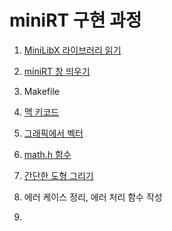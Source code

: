 # miniRT 구현 과정
1. [MiniLibX 라이브러리 읽기](miniRT라이브러리)
2. [miniRT 창 띄우기](miniRT창띄우기)
4. Makefile
5. [맥 키코드](맥-키코드)
3. [그래픽에서 벡터](벡터)
4. [math.h 함수](math-h-함수)
4. [간단한 도형 그리기](miniRT평면도형)
5. 에러 케이스 정리, 에러 처리 함수 작성

6. 
